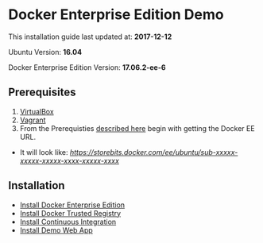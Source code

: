 #  Docker Enterprise Edition Demo

This installation guide last updated at: **2017-12-12**

Ubuntu Version: **16.04**

Docker Enterprise Edition Version: **17.06.2-ee-6**

## Prerequisites

1. [VirtualBox](https://www.virtualbox.org/wiki/Downloads)
2. [Vagrant](https://www.vagrantup.com/)
3. From the Prerequisties [described here](https://docs.docker.com/engine/installation/linux/docker-ee/ubuntu/) begin with getting the Docker EE URL.
  - It will look like: *https://storebits.docker.com/ee/ubuntu/sub-xxxxx-xxxxx-xxxxx-xxxx-xxxxx-xxxx*

## Installation

- [Install Docker Enterprise Edition](install_docker.md)
- [Install Docker Trusted Registry](install_dtr.md)
- [Install Continuous Integration](install_continuous_integration.md)
- [Install Demo Web App](install_demo_web_app.md)
